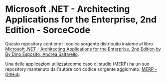 # Microsoft .NET - Architecting Applications for the Enterprise, 2nd Edition - SorceCode

Questo repository contiene il codice sorgente distribuito insieme al libro [Microsoft .NET - Architecting Applications for the Enterprise, 2nd Edition by By Dino Esposito, Andrea Saltarello](https://www.microsoftpressstore.com/store/microsoft-.net-architecting-applications-for-the-enterprise-9780735685352).

Una delle applicazioni utilizzatecome caso di studio (MERP) ha un suo repository mantenuto dall'autore con codice sorgente aggiornato.
[MERP - GItHub](https://github.com/mastreeno/Merp)




